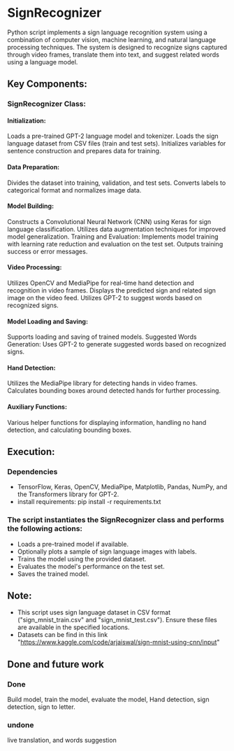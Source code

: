 # SignRecognizer
Python script implements a sign language recognition system using a combination of computer vision, machine learning, and natural language processing techniques. The system is designed to recognize signs captured through video frames, translate them into text, and suggest related words using a language model.

## Key Components:

### SignRecognizer Class:
#### Initialization:
  Loads a pre-trained GPT-2 language model and tokenizer.
  Loads the sign language dataset from CSV files (train and test sets).
  Initializes variables for sentence construction and prepares data for training.
#### Data Preparation:
  Divides the dataset into training, validation, and test sets.
  Converts labels to categorical format and normalizes image data.
#### Model Building:
  Constructs a Convolutional Neural Network (CNN) using Keras for sign language classification.
  Utilizes data augmentation techniques for improved model generalization.
  Training and Evaluation:
  Implements model training with learning rate reduction and evaluation on the test set.
  Outputs training success or error messages.
#### Video Processing:
  Utilizes OpenCV and MediaPipe for real-time hand detection and recognition in video frames.
  Displays the predicted sign and related sign image on the video feed.
  Utilizes GPT-2 to suggest words based on recognized signs.
#### Model Loading and Saving:
  Supports loading and saving of trained models.
  Suggested Words Generation:
  Uses GPT-2 to generate suggested words based on recognized signs.
#### Hand Detection:
  Utilizes the MediaPipe library for detecting hands in video frames.
  Calculates bounding boxes around detected hands for further processing.
#### Auxiliary Functions:
  Various helper functions for displaying information, handling no hand detection, and calculating bounding boxes.

## Execution:
### Dependencies
  * TensorFlow, Keras, OpenCV, MediaPipe, Matplotlib, Pandas, NumPy, and the Transformers library for GPT-2.
  * install requirements: pip install -r requirements.txt
    
### The script instantiates the SignRecognizer class and performs the following actions:
  * Loads a pre-trained model if available.
  * Optionally plots a sample of sign language images with labels.
  * Trains the model using the provided dataset.
  * Evaluates the model's performance on the test set.
  * Saves the trained model.

## Note:

  * This script uses sign language dataset in CSV format ("sign_mnist_train.csv" and "sign_mnist_test.csv"). Ensure these files are available in the specified locations.
  * Datasets can be find in this link "https://www.kaggle.com/code/arjaiswal/sign-mnist-using-cnn/input"

## Done and future work
### Done
  Build model, train the model, evaluate the model, Hand detection, sign detection, sign to letter. 
### undone 
  live translation, and words suggestion

